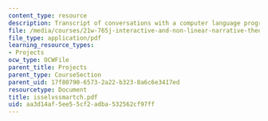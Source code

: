 ```yaml
---
content_type: resource
description: Transcript of conversations with a computer language program.
file: /media/courses/21w-765j-interactive-and-non-linear-narrative-theory-and-practice-spring-2004/aa3d14af5ee55cf2adba532562cf97ff_isselvssmartch.pdf
file_type: application/pdf
learning_resource_types:
- Projects
ocw_type: OCWFile
parent_title: Projects
parent_type: CourseSection
parent_uid: 17f80790-6573-2a22-b323-8a6c6e3417ed
resourcetype: Document
title: isselvssmartch.pdf
uid: aa3d14af-5ee5-5cf2-adba-532562cf97ff
---
```

